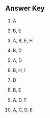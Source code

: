 ## Answer Key

1. A

2. B, E

3. A, B, E, H

4. B, D

5. A, D

6. B, H, I

7. D

8. B, E

9. A, D, F

10. A, C, D, E